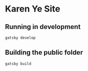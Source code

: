 # Karen Ye Site

## Running in development
`gatsby develop`

## Building the public folder
`gatsby build`
